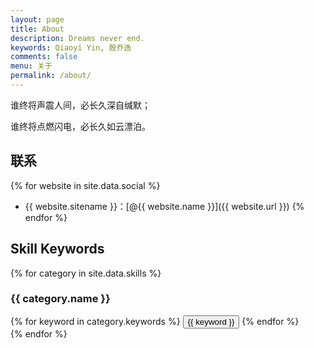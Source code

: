 ```yaml
---
layout: page
title: About
description: Dreams never end.
keywords: Qiaoyi Yin, 殷乔逸
comments: false
menu: 关于
permalink: /about/
---
```


谁终将声震人间，必长久深自缄默；

谁终将点燃闪电，必长久如云漂泊。

## 联系

{% for website in site.data.social %}
* {{ website.sitename }}：[@{{ website.name }}]({{ website.url }})
{% endfor %}

## Skill Keywords

{% for category in site.data.skills %}
### {{ category.name }}
<div class="btn-inline">
{% for keyword in category.keywords %}
<button class="btn btn-outline" type="button">{{ keyword }}</button>
{% endfor %}
</div>
{% endfor %}
